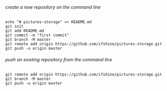 ###### create a new repository on the command line
```
echo "# pictures-storage" >> README.md
git init
git add README.md
git commit -m "first commit"
git branch -M master
git remote add origin https://github.com/ifshine/pictures-storage.git
git push -u origin master
```
###### push an existing repository from the command line
```
git remote add origin https://github.com/ifshine/pictures-storage.git
git branch -M master
git push -u origin master
```
